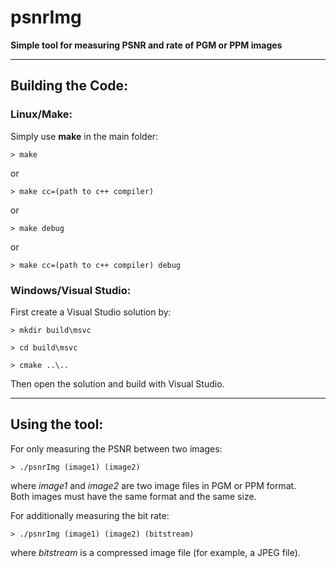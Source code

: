 # psnrImg

**Simple tool for measuring PSNR and rate of PGM or PPM images**


***  
## Building the Code: ##

### Linux/Make: ###

Simply use **make** in the main folder:

`> make`

or

`> make cc=(path to c++ compiler)`

or 

`> make debug`

or

`> make cc=(path to c++ compiler) debug`


### Windows/Visual Studio: ###

First create a Visual Studio solution by:

`> mkdir build\msvc`

`> cd build\msvc`

`> cmake ..\..`

Then open the solution and build with Visual Studio.



***  
## Using the tool: ##

For only measuring the PSNR between two images:

`> ./psnrImg (image1) (image2)`

where *image1* and *image2* are two image files in PGM or PPM format.  
Both images must have the same format and the same size.

For additionally measuring the bit rate:

`> ./psnrImg (image1) (image2) (bitstream)`

where *bitstream* is a compressed image file (for example, a JPEG file).


